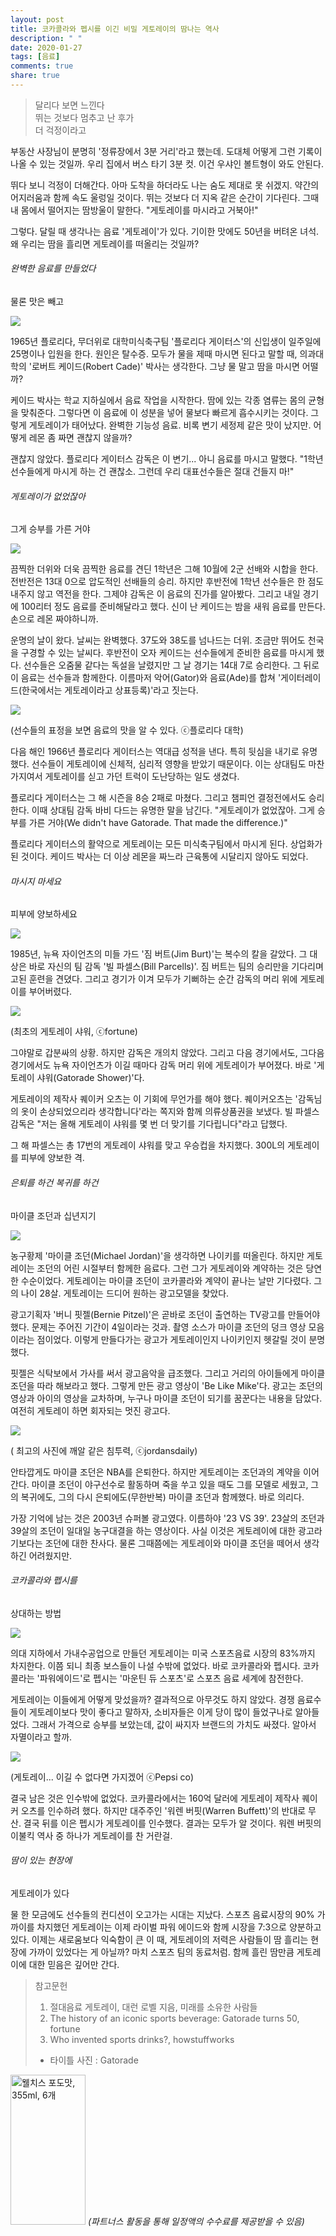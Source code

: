 ```yaml
---
layout: post
title: 코카콜라와 펩시를 이긴 비밀 게토레이의 땀나는 역사
description: " "
date: 2020-01-27
tags: [음료]
comments: true
share: true
---
```



> 달리다 보면 느낀다  
> 뛰는 것보다 멈추고 난 후가  
> 더 걱정이라고

  
부동산 사장님이 분명히 '정류장에서 3분 거리'라고 했는데. 도대체 어떻게 그런 기록이 나올 수 있는 것일까. 우리 집에서 버스 타기 3분 컷. 이건 우샤인 볼트형이 와도 안된다.  
  
뛰다 보니 걱정이 더해간다. 아마 도착을 하더라도 나는 숨도 제대로 못 쉬겠지. 약간의 어지러움과 함께 속도 울렁일 것이다. 뛰는 것보다 더 지옥 같은 순간이 기다린다. 그때 내 몸에서 떨어지는 땀방울이 말한다. "게토레이를 마시라고 거북아!"  
  
그렇다. 달릴 때 생각나는 음료 '게토레이'가 있다. 기이한 맛에도 50년을 버텨온 녀석. 왜 우리는 땀을 흘리면 게토레이를 떠올리는 것일까?

###### 완벽한 음료를 만들었다  
물론 맛은 빼고

![](https://post-phinf.pstatic.net/MjAxODA1MjNfOTUg/MDAxNTI3MDY0ODgyNDYy.YUtXCWX1NCg0Ek4EniIGU3JTp247ZGfk55vJUMQgY1Ag.L7wIXy0knXKNX-4wFP1v4Ok7XP_BoR0s1aYWZ-hwbWog.PNG/01.png?type=w1200)

1965년 플로리다, 무더위로 대학미식축구팀 '플로리다 게이터스'의 신입생이 일주일에 25명이나 입원을 한다. 원인은 탈수증. 모두가 물을 제때 마시면 된다고 말할 때, 의과대학의 '로버트 케이드(Robert Cade)' 박사는 생각한다. 그냥 물 말고 땀을 마시면 어떨까?  
  
케이드 박사는 학교 지하실에서 음료 작업을 시작한다. 땀에 있는 각종 염류는 몸의 균형을 맞춰준다. 그렇다면 이 음료에 이 성분을 넣어 물보다 빠르게 흡수시키는 것이다. 그렇게 게토레이가 태어났다. 완벽한 기능성 음료. 비록 변기 세정제 같은 맛이 났지만. 어떻게 레몬 좀 짜면 괜찮지 않을까?  
  
괜찮지 않았다. 플로리다 게이터스 감독은 이 변기... 아니 음료를 마시고 말했다. "1학년 선수들에게 마시게 하는 건 괜찮소. 그런데 우리 대표선수들은 절대 건들지 마!"

###### 게토레이가 없었잖아  
그게 승부를 가른 거야

![](https://post-phinf.pstatic.net/MjAxODA1MjNfMTE2/MDAxNTI3MDczMzI0ODI0.219jj_We8BczSHU-kG6Zb8cxZtYlUsueRAsL3AXNodkg.cR8zlyxk_WhgUK2_x6j1CLyskKkohn1fIeWTkuBc56Eg.PNG/02.png?type=w1200)

끔찍한 더위와 더욱 끔찍한 음료를 견딘 1학년은 그해 10월에 2군 선배와 시합을 한다. 전반전은 13대 0으로 압도적인 선배들의 승리. 하지만 후반전에 1학년 선수들은 한 점도 내주지 않고 역전을 한다. 그제야 감독은 이 음료의 진가를 알아봤다. 그리고 내일 경기에 100리터 정도 음료를 준비해달라고 했다. 신이 난 케이드는 밤을 새워 음료를 만든다. 손으로 레몬 짜야하니까.  
  
운명의 날이 왔다. 날씨는 완벽했다. 37도와 38도를 넘나드는 더위. 조금만 뛰어도 천국을 구경할 수 있는 날씨다. 후반전이 오자 케이드는 선수들에게 준비한 음료를 마시게 했다. 선수들은 오줌물 같다는 독설을 날렸지만 그 날 경기는 14대 7로 승리한다. 그 뒤로 이 음료는 선수들과 함께한다. 이름마저 악어(Gator)와 음료(Ade)를 합쳐 '게이터레이드(한국에서는 게토레이라고 상표등록)'라고 짓는다.

![](https://post-phinf.pstatic.net/MjAxODA1MjNfMTAx/MDAxNTI3MDY0OTE4Nzk2.XnHBQc29HHyHRY0iJdLSJsxU8X0itUZCPbckJcUKpOIg.tNrRDttKj2cvTX2nGShbjcVO8WXRRxdaLoGfeWmK4asg.JPEG/2-1.jpg?type=w1200)

(선수들의 표정을 보면 음료의 맛을 알 수 있다. ⓒ플로리다 대학)

다음 해인 1966년 플로리다 게이터스는 역대급 성적을 낸다. 특히 뒷심을 내기로 유명했다. 선수들이 게토레이에 신체적, 심리적 영향을 받았기 때문이다. 이는 상대팀도 마찬가지여서 게토레이를 싣고 가던 트럭이 도난당하는 일도 생겼다.  
  
플로리다 게이터스는 그 해 시즌을 8승 2패로 마쳤다. 그리고 챔피언 결정전에서도 승리한다. 이때 상대팀 감독 바비 다드는 유명한 말을 남긴다. "게토레이가 없었잖아. 그게 승부를 가른 거야(We didn't have Gatorade. That made the difference.)"  
  
플로리다 게이터스의 활약으로 게토레이는 모든 미식축구팀에서 마시게 된다. 상업화가 된 것이다. 케이드 박사는 더 이상 레몬을 짜느라 근육통에 시달리지 않아도 되었다.

###### 마시지 마세요  
피부에 양보하세요

![](https://post-phinf.pstatic.net/MjAxODA1MjNfMTk1/MDAxNTI3MDY0OTQzMDMz.3DSnW7MEp4f2uj1K-oZtlG5KQOX4xNEuHjWqv-HjaOgg.NCobIBOgSrEe1250xpunahp81GBmt3TNcyiSMMwS0WIg.PNG/03.png?type=w1200)

1985년, 뉴욕 자이언츠의 미들 가드 '짐 버트(Jim Burt)'는 복수의 칼을 갈았다. 그 대상은 바로 자신의 팀 감독 '빌 파셀스(Bill Parcells)'. 짐 버트는 팀의 승리만을 기다리며 고된 훈련을 견뎠다. 그리고 경기가 이겨 모두가 기뻐하는 순간 감독의 머리 위에 게토레이를 부어버렸다.

![](https://post-phinf.pstatic.net/MjAxODA1MjNfMjAx/MDAxNTI3MDY0OTU0NTMw.hOVjcOf35_gPdgN_Vgv1OVbzij1Fh1CG6iUdNdXkM74g.0lexw3vhMNcKIanZ0UO0exX1rn0rU7Oh1s7-v98VdhAg.JPEG/3-1.jpg?type=w1200)

(최초의 게토레이 샤워, ⓒfortune)

그야말로 갑분싸의 상황. 하지만 감독은 개의치 않았다. 그리고 다음 경기에서도, 그다음 경기에서도 뉴욕 자이언츠가 이길 때마다 감독 머리 위에 게토레이가 부어졌다. 바로 '게토레이 샤워(Gatorade Shower)'다.  
  
게토레이의 제작사 퀘이커 오츠는 이 기회에 무언가를 해야 했다. 퀘이커오츠는 '감독님의 옷이 손상되었으리라 생각합니다'라는 쪽지와 함께 의류상품권을 보냈다. 빌 파셀스 감독은 "저는 올해 게토레이 샤워를 몇 번 더 맞기를 기다립니다"라고 답했다.  
  
그 해 파셀스는 총 17번의 게토레이 샤워를 맞고 우승컵을 차지했다. 300L의 게토레이를 피부에 양보한 격.

###### 은퇴를 하건 복귀를 하건  
마이클 조던과 십년지기

![](https://post-phinf.pstatic.net/MjAxODA1MjNfMTAw/MDAxNTI3MDY0OTc4Nzc1.X9ctSWQ-2B5SIeHu3Q0E_X58XkK3ORUw7anczxtPV2og.OMS8iKVsxfbTOTNrslcKZAvpHS-OgUw_-wqL53RQSIQg.PNG/04.png?type=w1200)

농구황제 '마이클 조던(Michael Jordan)'을 생각하면 나이키를 떠올린다. 하지만 게토레이는 조던의 어린 시절부터 함께한 음료다. 그런 그가 게토레이와 계약하는 것은 당연한 수순이었다. 게토레이는 마이클 조던이 코카콜라와 계약이 끝나는 날만 기다렸다. 그의 나이 28살. 게토레이는 드디어 원하는 광고모델을 찾았다.  
  
광고기획자 '버니 핏젤(Bernie Pitzel)'은 곧바로 조던이 출연하는 TV광고를 만들어야 했다. 문제는 주어진 기간이 4일이라는 것과. 촬영 소스가 마이클 조던의 덩크 영상 모음이라는 점이었다. 이렇게 만들다가는 광고가 게토레이인지 나이키인지 헷갈릴 것이 분명했다.  
  
핏젤은 식탁보에서 가사를 써서 광고음악을 급조했다. 그리고 거리의 아이들에게 마이클 조던을 따라 해보라고 했다. 그렇게 만든 광고 영상이 'Be Like Mike'다. 광고는 조던의 영상과 아이의 영상을 교차하며, 누구나 마이클 조던이 되기를 꿈꾼다는 내용을 담았다. 여전히 게토레이 하면 회자되는 멋진 광고다.

![](https://post-phinf.pstatic.net/MjAxODA1MjNfMTAx/MDAxNTI3MDczMDExNTM2.jZYU5N6Kr6h-rprWXDuhOO_PtGbIq8C2tfs1X_Xslb8g.sdZ7cbDT0SzmGnPF7YXK1EA9AgypVKx-wD6x-5vfSTsg.JPEG/3.jpg?type=w1200)

( 최고의 사진에 깨알 같은 침투력, ⓒjordansdaily)

안타깝게도 마이클 조던은 NBA를 은퇴한다. 하지만 게토레이는 조던과의 계약을 이어간다. 마이클 조던이 야구선수로 활동하며 죽을 쑤고 있을 때도 그를 모델로 세웠고, 그의 복귀에도, 그의 다시 은퇴에도(무한반복) 마이클 조던과 함께했다. 바로 의리다.  
  
가장 기억에 남는 것은 2003년 슈퍼볼 광고였다. 이름하야 '23 VS 39'. 23살의 조던과 39살의 조던이 일대일 농구대결을 하는 영상이다. 사실 이것은 게토레이에 대한 광고라기보다는 조던에 대한 찬사다. 물론 그때쯤에는 게토레이와 마이클 조던을 떼어서 생각하긴 어려웠지만.

###### 코카콜라와 펩시를  
상대하는 방법

![](https://post-phinf.pstatic.net/MjAxODA1MjNfMjM3/MDAxNTI3MDY1MDEyNDQ0.uiTl5UYgJmjWbbrP1yfqO053ucovYxDMT0uA93_JH2gg.P3hkrE7g5KAvz8cSefKWn7BbfqJ7dZMTyIJXtLzuUNog.PNG/05.png?type=w1200)

의대 지하에서 가내수공업으로 만들던 게토레이는 미국 스포츠음료 시장의 83%까지 차지한다. 이쯤 되니 최종 보스들이 나설 수밖에 없었다. 바로 코카콜라와 펩시다. 코카콜라는 '파워에이드'로 펩시는 '마운틴 듀 스포츠'로 스포츠 음료 세계에 참전한다.  
  
게토레이는 이들에게 어떻게 맞섰을까? 결과적으로 아무것도 하지 않았다. 경쟁 음료수들이 게토레이보다 맛이 좋다고 말하자, 소비자들은 이게 당이 많이 들었구나로 알아들었다. 그래서 가격으로 승부를 보았는데, 값이 싸지자 브랜드의 가치도 싸졌다. 알아서 자멸이라고 할까.

![](https://post-phinf.pstatic.net/MjAxODA1MjNfMTUz/MDAxNTI3MDY1MDIxNDM3._0hnKq340eaxfoiIDRwAqf3QkFkFgb73XyuOsDcq3p8g.0HIbjqO-VypZRpV9gwZH6NCz61u1wd_zcF0lsrbU3KIg.JPEG/5-1.jpg?type=w1200)

(게토레이... 이길 수 없다면 가지겠어 ⓒPepsi co)

결국 남은 것은 인수밖에 없었다. 코카콜라에서는 160억 달러에 게토레이 제작사 퀘이커 오츠를 인수하려 했다. 하지만 대주주인 '워렌 버핏(Warren Buffett)'의 반대로 무산. 결국 뒤를 이은 펩시가 게토레이를 인수했다. 결과는 모두가 알 것이다. 워렌 버핏의 이불킥 역사 중 하나가 게토레이를 찬 거란걸.

###### 땀이 있는 현장에  
게토레이가 있다

물 한 모금에도 선수들의 컨디션이 오고가는 시대는 지났다. 스포츠 음료시장의 90% 가까이를 차지했던 게토레이는 이제 라이벌 파워 에이드와 함께 시장을 7:3으로 양분하고 있다. 이제는 새로움보다 익숙함이 큰 이 때, 게토레이의 저력은 사람들이 땀 흘리는 현장에 가까이 있었다는 게 아닐까? 마치 스포츠 팀의 동료처럼. 함께 흘린 땀만큼 게토레이에 대한 믿음은 깊어만 간다.  

> 참고문헌  
> 1. 절대음료 게토레이, 대런 로벨 지음, 미래를 소유한 사람들  
> 2. The history of an iconic sports beverage: Gatorade turns 50, fortune  
> 3. Who invented sports drinks?, howstuffworks  
> * 타이틀 사진 : Gatorade

<a href="https://coupa.ng/bQ3tbW" target="_blank" referrerpolicy="unsafe-url"><img src="https://static.coupangcdn.com/image/affiliate/banner/5385eb9fb46780071a0df5474f041724@2x.jpg" alt="웰치스 포도맛, 355ml, 6개" width="120" height="240"></a>
_(파트너스 활동을 통해 일정액의 수수료를 제공받을 수 있음)_